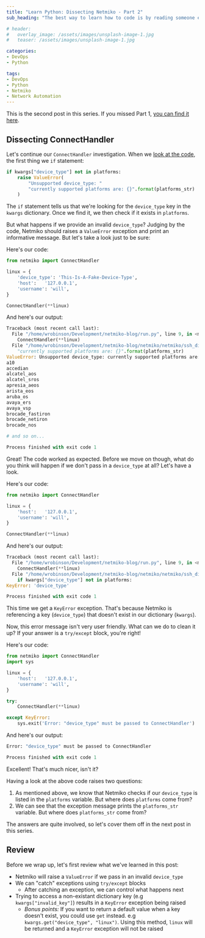 ```yaml
---
title: "Learn Python: Dissecting Netmiko - Part 2"
sub_heading: "The best way to learn how to code is by reading someone else's code"

# header:
#   overlay_image: /assets/images/unsplash-image-1.jpg
#   teaser: /assets/images/unsplash-image-1.jpg

categories:
- DevOps
- Python

tags:
- DevOps
- Python
- Netmiko
- Network Automation
---
```


This is the second post in this series. If you missed Part 1, [you can find it here](/2020/05/04/learn-python-dissecting-netmiko-part-1/).

## Dissecting ConnectHandler

Let's continue our `ConnectHandler` investigation. When we [look at the code](https://github.com/ktbyers/netmiko/blob/211fd9da18b49acd65f390f722a460b55bc672e2/netmiko/ssh_dispatcher.py#L259-L263), the first thing we  `if` statement:

``` python
if kwargs["device_type"] not in platforms:
    raise ValueError(
        "Unsupported device_type: "
        "currently supported platforms are: {}".format(platforms_str)
    )
```

The `if` statement tells us that we're looking for the `device_type` key in the `kwargs` dictionary. Once we find it, we then check if it exists in `platforms`.

But what happens if we provide an invalid `device_type`? Judging by the code, Netmiko should raises a `ValueError` exception and print an informative message. But let's take a look just to be sure:

Here's our code:

``` python
from netmiko import ConnectHandler

linux = {
    'device_type': 'This-Is-A-Fake-Device-Type',
    'host':   '127.0.0.1',
    'username': 'will',
}

ConnectHandler(**linux)
```

And here's our output:

``` python
Traceback (most recent call last):
  File "/home/wrobinson/Development/netmiko-blog/run.py", line 9, in <module>
    ConnectHandler(**linux)
  File "/home/wrobinson/Development/netmiko-blog/netmiko/netmiko/ssh_dispatcher.py", line 262, in ConnectHandler
    "currently supported platforms are: {}".format(platforms_str)
ValueError: Unsupported device_type: currently supported platforms are: 
a10
accedian
alcatel_aos
alcatel_sros
apresia_aeos
arista_eos
aruba_os
avaya_ers
avaya_vsp
brocade_fastiron
brocade_netiron
brocade_nos

# and so on...

Process finished with exit code 1
```

Great! The code worked as expected. Before we move on though, what do you think will happen if we don't pass in a `device_type` at all? Let's have a look.

Here's our code:

``` python
from netmiko import ConnectHandler

linux = {
    'host':   '127.0.0.1',
    'username': 'will',
}

ConnectHandler(**linux)
```

And here's our output:

``` python
Traceback (most recent call last):
  File "/home/wrobinson/Development/netmiko-blog/run.py", line 9, in <module>
    ConnectHandler(**linux)
  File "/home/wrobinson/Development/netmiko-blog/netmiko/netmiko/ssh_dispatcher.py", line 259, in ConnectHandler
    if kwargs["device_type"] not in platforms:
KeyError: 'device_type'

Process finished with exit code 1
```

This time we get a `KeyError` exception. That's because Netmiko is referencing a key (`device_type`) that doesn't exist in our dictionary (`kwargs`). 

Now, this error message isn't very user friendly. What can we do to clean it up? If your answer is a `try/except` block, you're right!

Here's our code:

``` python
from netmiko import ConnectHandler
import sys

linux = {
    'host':   '127.0.0.1',
    'username': 'will',
}

try:
    ConnectHandler(**linux)

except KeyError:
    sys.exit('Error: "device_type" must be passed to ConnectHandler')
```

And here's our output:

``` python
Error: "device_type" must be passed to ConnectHandler

Process finished with exit code 1
```

Excellent! That's much nicer, isn't it?

Having a look at the above code raises two questions:

1. As mentioned above, we know that Netmiko checks if our `device_type` is listed in the `platforms` variable. But where does `platforms` come from?
2. We can see that the exception message prints the `platforms_str` variable. But where does ``platforms_str`` come from?

The answers are quite involved, so let's cover them off in the next post in this series.

## Review

Before we wrap up, let's first review what we've learned in this post:

* Netmiko will raise a `ValueError` if we pass in an invalid `device_type`
* We can "catch" exceptions using `try/except` blocks
  * After catching an exception, we can control what happens next
* Trying to access a non-existant dictionary key (e.g `kwargs["invalid_key"]`) results in a `KeyError` exception being raised
  * *Bonus points:* If you want to return a default value when a key doesn't exist, you could use `get` instead. e.g `kwargs.get("device_type", "linux")`. Using this method, `linux` will be returned and a `KeyError` exception will not be raised